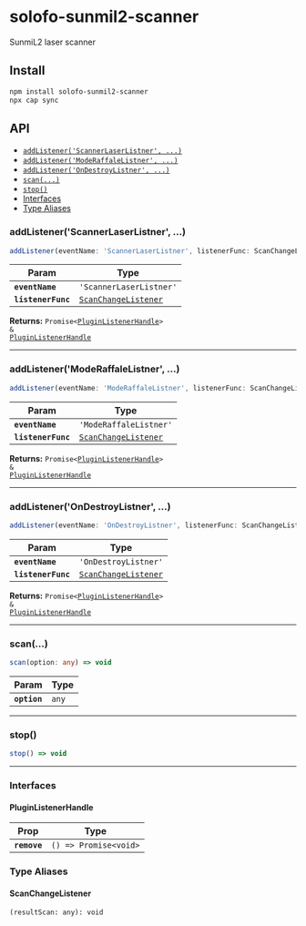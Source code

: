 # solofo-sunmil2-scanner

SunmiL2 laser scanner

## Install

```bash
npm install solofo-sunmil2-scanner
npx cap sync
```

## API

<docgen-index>

* [`addListener('ScannerLaserListner', ...)`](#addlistenerscannerlaserlistner)
* [`addListener('ModeRaffaleListner', ...)`](#addlistenermoderaffalelistner)
* [`addListener('OnDestroyListner', ...)`](#addlistenerondestroylistner)
* [`scan(...)`](#scan)
* [`stop()`](#stop)
* [Interfaces](#interfaces)
* [Type Aliases](#type-aliases)

</docgen-index>

<docgen-api>
<!--Update the source file JSDoc comments and rerun docgen to update the docs below-->

### addListener('ScannerLaserListner', ...)

```typescript
addListener(eventName: 'ScannerLaserListner', listenerFunc: ScanChangeListener) => Promise<PluginListenerHandle> & PluginListenerHandle
```

| Param              | Type                                                              |
| ------------------ | ----------------------------------------------------------------- |
| **`eventName`**    | <code>'ScannerLaserListner'</code>                                |
| **`listenerFunc`** | <code><a href="#scanchangelistener">ScanChangeListener</a></code> |

**Returns:** <code>Promise&lt;<a href="#pluginlistenerhandle">PluginListenerHandle</a>&gt; & <a href="#pluginlistenerhandle">PluginListenerHandle</a></code>

--------------------


### addListener('ModeRaffaleListner', ...)

```typescript
addListener(eventName: 'ModeRaffaleListner', listenerFunc: ScanChangeListener) => Promise<PluginListenerHandle> & PluginListenerHandle
```

| Param              | Type                                                              |
| ------------------ | ----------------------------------------------------------------- |
| **`eventName`**    | <code>'ModeRaffaleListner'</code>                                 |
| **`listenerFunc`** | <code><a href="#scanchangelistener">ScanChangeListener</a></code> |

**Returns:** <code>Promise&lt;<a href="#pluginlistenerhandle">PluginListenerHandle</a>&gt; & <a href="#pluginlistenerhandle">PluginListenerHandle</a></code>

--------------------


### addListener('OnDestroyListner', ...)

```typescript
addListener(eventName: 'OnDestroyListner', listenerFunc: ScanChangeListener) => Promise<PluginListenerHandle> & PluginListenerHandle
```

| Param              | Type                                                              |
| ------------------ | ----------------------------------------------------------------- |
| **`eventName`**    | <code>'OnDestroyListner'</code>                                   |
| **`listenerFunc`** | <code><a href="#scanchangelistener">ScanChangeListener</a></code> |

**Returns:** <code>Promise&lt;<a href="#pluginlistenerhandle">PluginListenerHandle</a>&gt; & <a href="#pluginlistenerhandle">PluginListenerHandle</a></code>

--------------------


### scan(...)

```typescript
scan(option: any) => void
```

| Param        | Type             |
| ------------ | ---------------- |
| **`option`** | <code>any</code> |

--------------------


### stop()

```typescript
stop() => void
```

--------------------


### Interfaces


#### PluginListenerHandle

| Prop         | Type                                      |
| ------------ | ----------------------------------------- |
| **`remove`** | <code>() =&gt; Promise&lt;void&gt;</code> |


### Type Aliases


#### ScanChangeListener

<code>(resultScan: any): void</code>

</docgen-api>
